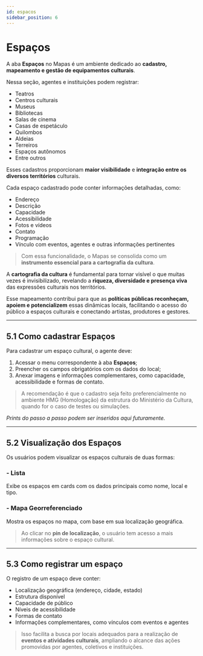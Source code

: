 ```yaml
---
id: espacos
sidebar_position: 6
---
```


# Espaços

A aba **Espaços** no Mapas é um ambiente dedicado ao **cadastro, mapeamento e gestão de equipamentos culturais**.

Nessa seção, agentes e instituições podem registrar:

- Teatros  
- Centros culturais  
- Museus  
- Bibliotecas  
- Salas de cinema  
- Casas de espetáculo  
- Quilombos  
- Aldeias  
- Terreiros  
- Espaços autônomos  
- Entre outros

Esses cadastros proporcionam **maior visibilidade** e **integração entre os diversos territórios** culturais.

Cada espaço cadastrado pode conter informações detalhadas, como:

- Endereço  
- Descrição  
- Capacidade  
- Acessibilidade  
- Fotos e vídeos  
- Contato  
- Programação  
- Vínculo com eventos, agentes e outras informações pertinentes

> Com essa funcionalidade, o Mapas se consolida como um **instrumento essencial para a cartografia da cultura**.

A **cartografia da cultura** é fundamental para tornar visível o que muitas vezes é invisibilizado, revelando a **riqueza, diversidade e presença viva** das expressões culturais nos territórios.

Esse mapeamento contribui para que as **políticas públicas reconheçam, apoiem e potencializem** essas dinâmicas locais, facilitando o acesso do público a espaços culturais e conectando artistas, produtores e gestores.

---

## 5.1 Como cadastrar Espaços

Para cadastrar um espaço cultural, o agente deve:

1. Acessar o menu correspondente à aba **Espaços**;  
2. Preencher os campos obrigatórios com os dados do local;  
3. Anexar imagens e informações complementares, como capacidade, acessibilidade e formas de contato.

> A recomendação é que o cadastro seja feito preferencialmente no ambiente HMG (Homologação) da estrutura do Ministério da Cultura, quando for o caso de testes ou simulações.

*Prints do passo a passo podem ser inseridos aqui futuramente.*

---

## 5.2 Visualização dos Espaços

Os usuários podem visualizar os espaços culturais de duas formas:

### - **Lista**

Exibe os espaços em cards com os dados principais como nome, local e tipo.

### - **Mapa Georreferenciado**

Mostra os espaços no mapa, com base em sua localização geográfica.

> Ao clicar no **pin de localização**, o usuário tem acesso a mais informações sobre o espaço cultural.

---

## 5.3 Como registrar um espaço

O registro de um espaço deve conter:

- Localização geográfica (endereço, cidade, estado)  
- Estrutura disponível  
- Capacidade de público  
- Níveis de acessibilidade  
- Formas de contato  
- Informações complementares, como vínculos com eventos e agentes  

> Isso facilita a busca por locais adequados para a realização de **eventos e atividades culturais**, ampliando o alcance das ações promovidas por agentes, coletivos e instituições.
